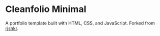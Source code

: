 # Cleanfolio Minimal

A portfolio template built with HTML, CSS, and JavaScript. Forked from [rjshkr](https://rjshkhr.github.io/cleanfolio-minimal).
